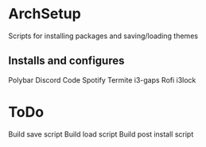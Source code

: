 # ArchSetup
Scripts for installing packages and saving/loading themes


## Installs and configures
Polybar
Discord
Code
Spotify
Termite
i3-gaps
Rofi
i3lock

# ToDo
Build save script
Build load script
Build post install script
